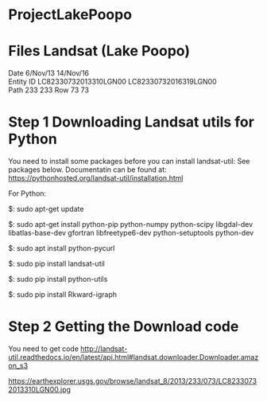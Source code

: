 # ProjectLakePoopo

# Files Landsat (Lake Poopo)
Date	       	6/Nov/13                    14/Nov/16	    	
Entity ID	LC82330732013310LGN00       LC82330732016319LGN00	
Path            233	                    233	
Row             73                          73
			  
# Step 1 Downloading Landsat utils for Python
You need to install some packages before you can install landsat-util:
See packages below. Documentatin can be found at: https://pythonhosted.org/landsat-util/installation.html

For Python:

$: sudo apt-get update

$: sudo apt-get install python-pip python-numpy python-scipy libgdal-dev libatlas-base-dev gfortran libfreetype6-dev python-setuptools python-dev

$: sudo apt install python-pycurl

$: sudo pip install landsat-util

$: sudo pip install python-utils

$: sudo pip install Rkward-igraph

# Step 2 Getting the Download code
You need to get code
http://landsat-util.readthedocs.io/en/latest/api.html#landsat.downloader.Downloader.amazon_s3

https://earthexplorer.usgs.gov/browse/landsat_8/2013/233/073/LC82330732013310LGN00.jpg
